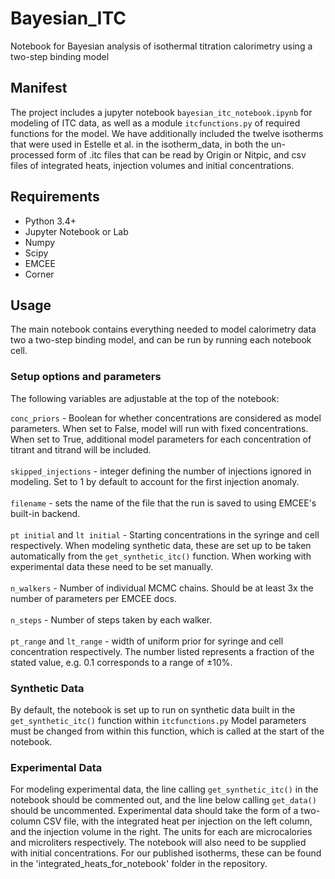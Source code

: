 # Bayesian_ITC
Notebook for Bayesian analysis of isothermal titration calorimetry using a two-step binding model

## Manifest
The project includes a jupyter notebook `bayesian_itc_notebook.ipynb` for modeling of ITC data, as well as a module `itcfunctions.py` of required functions for the model. We have additionally included the twelve isotherms that were used in Estelle et al. in the isotherm_data, in both the un-processed form of .itc files that can be read by Origin or Nitpic, and csv files of integrated heats, injection volumes and initial concentrations.

## Requirements
- Python 3.4+
- Jupyter Notebook or Lab
- Numpy
- Scipy
- EMCEE
- Corner

## Usage

The main notebook contains everything needed to model calorimetry data two a two-step binding model, and can be run by running each notebook cell.

### Setup options and parameters
The following variables are adjustable at the top of the notebook:

`conc_priors` - Boolean for whether concentrations are considered as model parameters. When set to False, model will run with fixed concentrations. When set to True, additional model parameters for each concentration of titrant and titrand will be included. \
\
`skipped_injections` - integer defining the number of injections ignored in modeling. Set to 1 by default to account for the first injection anomaly. \
\
`filename` - sets the name of the file that the run is saved to using EMCEE's built-in backend. \
\
`pt initial` and `lt initial` - Starting concentrations in the syringe and cell respectively. When modeling synthetic data, these are set up to be taken automatically from the `get_synthetic_itc()` function. When working with experimental data these need to be set manually. \
\
`n_walkers` - Number of individual MCMC chains. Should be at least 3x the number of parameters per EMCEE docs. \
\
`n_steps` - Number of steps taken by each walker. \
\
`pt_range` and `lt_range` - width of uniform prior for syringe and cell concentration respectively. The number listed represents a fraction of the stated value, e.g. 0.1 corresponds to a range of ±10%. 

### Synthetic Data
By default, the notebook is set up to run on synthetic data built in the `get_synthetic_itc()` function within `itcfunctions.py` Model parameters must be changed from within this function, which is called at the start of the notebook. 

### Experimental Data
For modeling experimental data, the line calling `get_synthetic_itc()` in the notebook should be commented out, and the line below calling `get_data()` should be uncommented. Experimental data should take the form of a two-column CSV file, with the integrated heat per injection on the left column, and the injection volume in the right. The units for each are microcalories and microliters respectively. The notebook will also need to be supplied with initial concentrations. For our published isotherms, these can be found in the 'integrated_heats_for_notebook' folder in the repository.
